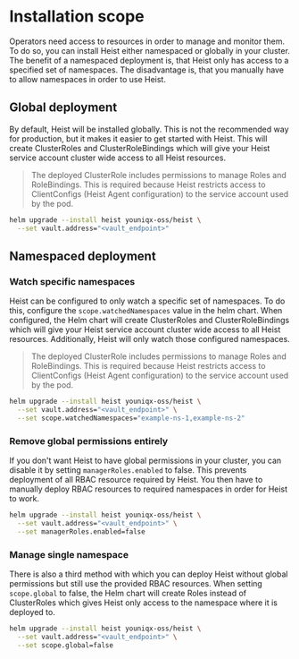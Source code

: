 # Installation scope

Operators need access to resources in order to manage and monitor them. To do
so, you can install Heist either namespaced or globally in your cluster. The
benefit of a namespaced deployment is, that Heist only has access to a specified
set of namespaces. The disadvantage is, that you manually have to allow
namespaces in order to use Heist.

## Global deployment

By default, Heist will be installed globally. This is not the recommended way for
production, but it makes it easier to get started with Heist. This will create
ClusterRoles and ClusterRoleBindings which will give your Heist service account
cluster wide access to all Heist resources.

> The deployed ClusterRole includes permissions to manage Roles and
> RoleBindings. This is required because Heist restricts access to
> ClientConfigs (Heist Agent configuration) to the service account used by the
> pod.

```bash
helm upgrade --install heist youniqx-oss/heist \
  --set vault.address="<vault_endpoint>"
```

## Namespaced deployment

### Watch specific namespaces

Heist can be configured to only watch a specific set of namespaces. To do this,
configure the `scope.watchedNamespaces` value in the helm chart. When
configured, the Helm chart will create ClusterRoles and ClusterRoleBindings
which will give your Heist service account cluster wide access to all Heist
resources. Additionally, Heist will only watch those configured namespaces.

> The deployed ClusterRole includes permissions to manage Roles and
> RoleBindings. This is required because Heist restricts access to
> ClientConfigs (Heist Agent configuration) to the service account used by the
> pod.

```bash
helm upgrade --install heist youniqx-oss/heist \
  --set vault.address="<vault_endpoint>" \
  --set scope.watchedNamespaces="example-ns-1,example-ns-2"
```

### Remove global permissions entirely

If you don't want Heist to have global permissions in your cluster, you can
disable it by setting `managerRoles.enabled` to false. This prevents deployment
of all RBAC resource required by Heist. You then have to manually deploy
RBAC resources to required namespaces in order for Heist to work.

```bash
helm upgrade --install heist youniqx-oss/heist \
  --set vault.address="<vault_endpoint>" \
  --set managerRoles.enabled=false
```

### Manage single namespace

There is also a third method with which you can deploy Heist without global
permissions but still use the provided RBAC resources. When setting
`scope.global` to false, the Helm chart will create Roles instead of
ClusterRoles which gives Heist only access to the namespace where it is deployed
to.

```bash
helm upgrade --install heist youniqx-oss/heist \
  --set vault.address="<vault_endpoint>" \
  --set scope.global=false
```
